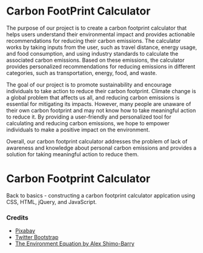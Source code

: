 # Carbon FootPrint Calculator

The purpose of our project is to create a carbon footprint calculator that helps users understand their environmental impact and provides actionable recommendations for reducing their carbon emissions. The calculator works by taking inputs from the user, such as travel distance, energy usage, and food consumption, and using industry standards to calculate the associated carbon emissions. Based on these emissions, the calculator provides personalized recommendations for reducing emissions in different categories, such as transportation, energy, food, and waste.

The goal of our project is to promote sustainability and encourage individuals to take action to reduce their carbon footprint. Climate change is a global problem that affects us all, and reducing carbon emissions is essential for mitigating its impacts. However, many people are unaware of their own carbon footprint and may not know how to take meaningful action to reduce it. By providing a user-friendly and personalized tool for calculating and reducing carbon emissions, we hope to empower individuals to make a positive impact on the environment.

Overall, our carbon footprint calculator addresses the problem of lack of awareness and knowledge about personal carbon emissions and provides a solution for taking meaningful action to reduce them.



# Carbon Footprint Calculator

Back to basics - constructing a carbon footprint calculator applcation using CSS, HTML, jQuery, and JavaScript.

### Credits

* [Pixabay](https://pixabay.com/)
* [Twitter Bootstrap](http://getbootstrap.com/)
* [The Environment Equation by Alex Shimo-Barry](https://www.amazon.com/Environment-Equation-Factors-Subract-Footprint/dp/B0048ELDD2)


